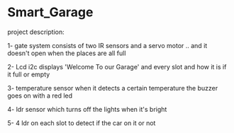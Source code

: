 # Smart_Garage
project description:

1- gate system consists of two IR sensors and a servo motor .. and it doesn't open when the places are all full

2- Lcd i2c displays 'Welcome To our Garage' and every slot and how it is if it full or empty

3- temperature sensor when it detects a certain temperature the buzzer goes on with a red led

4- ldr sensor which turns off the lights when it's bright

5- 4 ldr on each slot to detect if the car on it or not
